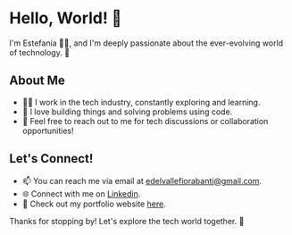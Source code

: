 # Hello, World! 👋

I'm Estefania 👩‍💻, and I'm deeply passionate about the ever-evolving world of technology. 🌟


## About Me
- 👩‍💼 I work in the tech industry, constantly exploring and learning.
- 🚀 I love building things and solving problems using code.
- 💬 Feel free to reach out to me for tech discussions or collaboration opportunities!

## Let's Connect!
- 📫 You can reach me via email at [edelvallefiorabanti@gmail.com](mailto:edelvallefiorabanti@gmail.com).
- 🌐 Connect with me on [Linkedin](https://www.linkedin.com/in/estefania-del-valle-fiorabanti).
- 🔗 Check out my portfolio website [here](https://estefaniadel.github.io/website/#home).

Thanks for stopping by! Let's explore the tech world together. 🚀
